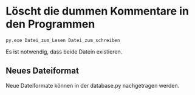 # Löscht die dummen Kommentare in den Programmen

```
py.exe Datei_zum_Lesen Datei_zum_schreiben
```

Es ist notwendig, dass beide Datein existieren. 

## Neues Dateiformat

Neue Dateiformate können in der database.py nachgetragen werden.
